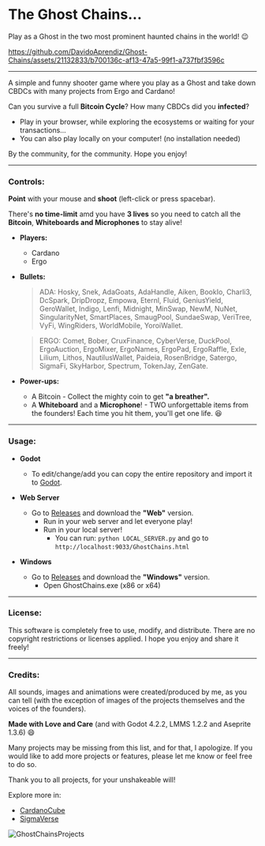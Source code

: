 # The Ghost Chains...

Play as a Ghost in the two most prominent haunted chains in the world! :wink:

https://github.com/DavidoAprendiz/Ghost-Chains/assets/21132833/b700136c-af13-47a5-99f1-a737fbf3596c

----------
A simple and funny shooter game where you play as a Ghost and take down CBDCs with many projects from Ergo and Cardano!

Can you survive a full **Bitcoin Cycle**? How many CBDCs did you **infected**?

- Play in your browser, while exploring the ecosystems or waiting for your transactions... 
- You can also play locally on your computer! (no installation needed)

By the community, for the community.
Hope you enjoy!

----------
### Controls:
	
**Point** with your mouse and **shoot** (left-click or press spacebar).

There's **no time-limit** amd you have **3 lives** so you need to catch all the **Bitcoin**, **Whiteboards and Microphones** to stay alive! 

- **Players:**

	- Cardano
	- Ergo


- **Bullets:**

	> ADA:  Hosky, Snek, AdaGoats, AdaHandle, Aiken, BookIo, Charli3, DcSpark, DripDropz, Empowa, Eternl, Fluid, GeniusYield, GeroWallet, Indigo, Lenfi, Midnight, MinSwap, NewM, NuNet, SingularityNet, SmartPlaces, SmaugPool, SundaeSwap, VeriTree, VyFi, WingRiders, WorldMobile, YoroiWallet.

	> ERGO:  Comet, Bober, CruxFinance, CyberVerse, DuckPool, ErgoAuction, ErgoMixer, ErgoNames, ErgoPad, ErgoRaffle, Exle, Lilium, Lithos, NautilusWallet, Paideia, RosenBridge, Satergo, SigmaFi, SkyHarbor, Spectrum, TokenJay, ZenGate.


- **Power-ups:** 

	- A Bitcoin - Collect the mighty coin to get **"a breather".**
	- A **Whiteboard** and a **Microphone**! - TWO unforgettable items from the founders! Each time you hit them, you'll get one life. :laughing:

----------
### Usage:

- **Godot** 
	- To edit/change/add you can copy the entire repository and import it to [Godot](https://godotengine.org).

- **Web Server**
	- Go to [Releases](https://github.com/DavidoAprendiz/ghost_chains/releases) and download the **"Web"** version.
		- Run in your web server and let everyone play!
		- Run in your local server!
			- You can run: `python LOCAL_SERVER.py` and go to `http://localhost:9033/GhostChains.html`

- **Windows**
 	- Go to [Releases](https://github.com/DavidoAprendiz/ghost_chains/releases) and download the **"Windows"** version.
 		- Open GhostChains.exe (x86 or x64)

----------
### License:
This software is completely free to use, modify, and distribute. There are no copyright restrictions or licenses applied. I hope you enjoy and share it freely! 

----------
### Credits:
All sounds, images and animations were created/produced by me, as you can tell (with the exception of images of the projects themselves and the voices of the founders).

**Made with Love and Care** (and with Godot 4.2.2, LMMS 1.2.2 and Aseprite 1.3.6) :smile:

Many projects may be missing from this list, and for that, I apologize. 
If you would like to add more projects or features, please let me know or feel free to do so.

Thank you to all projects, for your unshakeable will!

Explore more in:

 - [CardanoCube](https://www.cardanocube.com/explore)
 - [SigmaVerse](https://sigmaverse.io/all-projects/?category=All)


![GhostChainsProjects](https://github.com/DavidoAprendiz/Ghost-Chains/assets/21132833/05bf5382-62f2-4eb1-8bf9-450228fce019)
